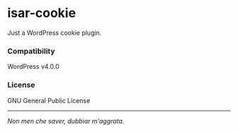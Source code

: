 isar-cookie
===========
Just a WordPress cookie plugin.

### Compatibility

WordPress v4.0.0

### License

GNU General Public License

___

*Non men che saver, dubbiar m'aggrata.*
